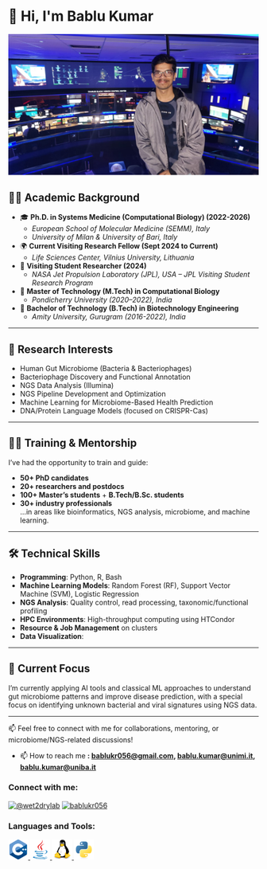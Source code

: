 # 👋 Hi, I'm Bablu Kumar

![Bablu Kumar](https://raw.githubusercontent.com/bablukr056/bablukr056/999388d8034e5f4006888cda894299da5e5dc7a2/bablu.jpeg)

## 👨‍🔬 Academic Background

- 🎓 **Ph.D. in Systems Medicine (Computational Biology) (2022-2026)**  
  - *European School of Molecular Medicine (SEMM), Italy*  
  - *University of Milan & University of Bari, Italy*
- 🌍 **Current Visiting Research Fellow (Sept 2024 to Current)**  
  - *Life Sciences Center, Vilnius University, Lithuania* 
- 🚀 **Visiting Student Researcher (2024)**  
  - *NASA Jet Propulsion Laboratory (JPL), USA – JPL Visiting Student Research Program*
- 🧬 **Master of Technology (M.Tech) in Computational Biology**  
  - *Pondicherry University (2020–2022), India*
- 🔬 **Bachelor of Technology (B.Tech) in Biotechnology Engineering**  
  - *Amity University, Gurugram (2016-2022), India*
---

## 🔬 Research Interests

- Human Gut Microbiome (Bacteria & Bacteriophages)
- Bacteriophage Discovery and Functional Annotation  
- NGS Data Analysis (Illumina)  
- NGS Pipeline Development and Optimization  
- Machine Learning for Microbiome-Based Health Prediction  
- DNA/Protein Language Models (focused on CRISPR-Cas)

---

## 🧑‍🏫 Training & Mentorship

I’ve had the opportunity to train and guide:
- **50+ PhD candidates**
- **20+ researchers and postdocs**
- **100+ Master’s students** + **B.Tech/B.Sc. students**
- **30+ industry professionals**  
...in areas like bioinformatics, NGS analysis, microbiome, and machine learning.

---

## 🛠️ Technical Skills

- **Programming**: Python, R, Bash  
- **Machine Learning Models**: Random Forest (RF), Support Vector Machine (SVM), Logistic Regression  
- **NGS Analysis**: Quality control, read processing, taxonomic/functional profiling  
- **HPC Environments**: High-throughput computing using HTCondor  
- **Resource & Job Management** on clusters  
- **Data Visualization**:
---

## 📍 Current Focus

I’m currently applying AI tools and classical ML approaches to understand gut microbiome patterns and improve disease prediction, with a special focus on identifying unknown bacterial and viral signatures using NGS data.

---

📫 Feel free to connect with me for collaborations, mentoring, or microbiome/NGS-related discussions!

- 📫 How to reach me **: bablukr056@gmail.com, bablu.kumar@unimi.it, bablu.kumar@uniba.it**

<h3 align="left">Connect with me:</h3>
<p align="left">
<a href="https://twitter.com/@wet2drylab" target="blank"><img align="center" src="https://raw.githubusercontent.com/rahuldkjain/github-profile-readme-generator/master/src/images/icons/Social/twitter.svg" alt="@wet2drylab" height="30" width="40" /></a>
<a href="https://linkedin.com/in/bablukr056" target="blank"><img align="center" src="https://raw.githubusercontent.com/rahuldkjain/github-profile-readme-generator/master/src/images/icons/Social/linked-in-alt.svg" alt="bablukr056" height="30" width="40" /></a>
</p>

<h3 align="left">Languages and Tools:</h3>
<p align="left"> <a href="https://www.w3schools.com/cpp/" target="_blank"> <img src="https://raw.githubusercontent.com/devicons/devicon/master/icons/cplusplus/cplusplus-original.svg" alt="cplusplus" width="40" height="40"/> </a> <a href="https://www.java.com" target="_blank"> <img src="https://raw.githubusercontent.com/devicons/devicon/master/icons/java/java-original.svg" alt="java" width="40" height="40"/> </a> <a href="https://www.linux.org/" target="_blank"> <img src="https://raw.githubusercontent.com/devicons/devicon/master/icons/linux/linux-original.svg" alt="linux" width="40" height="40"/> </a> <a href="https://www.python.org" target="_blank"> <img src="https://raw.githubusercontent.com/devicons/devicon/master/icons/python/python-original.svg" alt="python" width="40" height="40"/> </a> </p>
